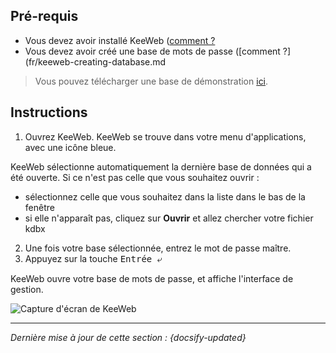 ## Pré-requis

- Vous devez avoir installé KeeWeb ([comment ?](fr/keeweb-installing.md)
- Vous devez avoir créé une base de mots de passe ([comment ?](fr/keeweb-creating-database.md

> Vous pouvez télécharger une base de démonstration [ici](https://raw.githubusercontent.com/ColinMaudry/password-management/master/demo.kdbx).

## Instructions

1. Ouvrez KeeWeb. KeeWeb se trouve dans votre menu d'applications, avec une icône bleue.

KeeWeb sélectionne automatiquement la dernière base de données qui a été ouverte. Si ce n'est pas celle que vous souhaitez ouvrir :

  - sélectionnez celle que vous souhaitez dans la liste dans le bas de la fenêtre
  - si elle n'apparaît pas, cliquez sur **Ouvrir** et allez chercher votre fichier kdbx

2. Une fois votre base sélectionnée, entrez le mot de passe maître.
3. Appuyez sur la touche <kbd>Entrée ⤶</kbd>

KeeWeb ouvre votre base de mots de passe, et affiche l'interface de gestion.

![Capture d'écran de KeeWeb](../_media/keeweb.png)

---

*Dernière mise à jour de cette section : {docsify-updated}*
